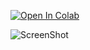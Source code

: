 [![Open In Colab](https://colab.research.google.com/assets/colab-badge.svg)](https://colab.research.google.com/drive/13bnsZNQYtcytnr7rXOTEway8oP-Tdo5Y#scrollTo=3SKe71uqDmXn)

![ScreenShot](../Genie/SDv2%20gui.png)
